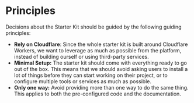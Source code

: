 # Principles

Decisions about the Starter Kit should be guided by the following guiding
principles:

- **Rely on Cloudflare**: Since the whole starter kit is built around Cloudflare Workers, we
  want to leverage as much as possible from the platform, instead of building
  ourself or using third-party services.
- **Minimal Setup:** The starter kit should come with everything ready to go out of the
  box. This means that we should avoid asking users to install a lot of things
  before they can start working on their project, or to configure multiple tools or
  services as much as possible.
- **Only one way:** Avoid providing more than one way to do the same thing. This
  applies to both the pre-configured code and the documentation.
